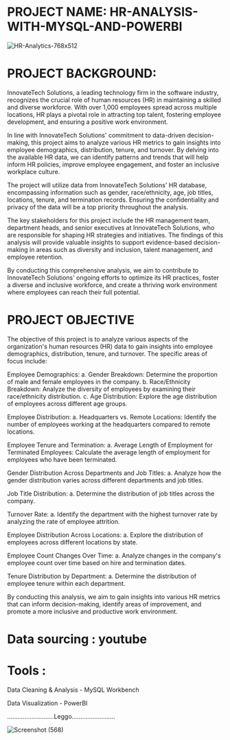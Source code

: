 # PROJECT NAME: HR-ANALYSIS-WITH-MYSQL-AND-POWERBI
![HR-Analytics-768x512](https://github.com/Mathex7/HR-ANALYSIS-WITH-MYSQL-AND-POWERBI/assets/106633060/f809ae8b-efbc-46dc-9687-13ed5ef368b7)

# PROJECT BACKGROUND:
InnovateTech Solutions, a leading technology firm in the software industry, recognizes the crucial role of human resources (HR) in maintaining a skilled and diverse workforce. With over 1,000 employees spread across multiple locations, HR plays a pivotal role in attracting top talent, fostering employee development, and ensuring a positive work environment.

In line with InnovateTech Solutions' commitment to data-driven decision-making, this project aims to analyze various HR metrics to gain insights into employee demographics, distribution, tenure, and turnover. By delving into the available HR data, we can identify patterns and trends that will help inform HR policies, improve employee engagement, and foster an inclusive workplace culture.

The project will utilize data from InnovateTech Solutions' HR database, encompassing information such as gender, race/ethnicity, age, job titles, locations, tenure, and termination records. Ensuring the confidentiality and privacy of the data will be a top priority throughout the analysis.

The key stakeholders for this project include the HR management team, department heads, and senior executives at InnovateTech Solutions, who are responsible for shaping HR strategies and initiatives. The findings of this analysis will provide valuable insights to support evidence-based decision-making in areas such as diversity and inclusion, talent management, and employee retention.

By conducting this comprehensive analysis, we aim to contribute to InnovateTech Solutions' ongoing efforts to optimize its HR practices, foster a diverse and inclusive workforce, and create a thriving work environment where employees can reach their full potential.

# PROJECT OBJECTIVE
The objective of this project is to analyze various aspects of the organization's human resources (HR) data to gain insights into employee demographics, distribution, tenure, and turnover. The specific areas of focus include:

Employee Demographics:
a. Gender Breakdown: Determine the proportion of male and female employees in the company.
b. Race/Ethnicity Breakdown: Analyze the diversity of employees by examining their race/ethnicity distribution.
c. Age Distribution: Explore the age distribution of employees across different age groups.

Employee Distribution:
a. Headquarters vs. Remote Locations: Identify the number of employees working at the headquarters compared to remote locations.

Employee Tenure and Termination:
a. Average Length of Employment for Terminated Employees: Calculate the average length of employment for employees who have been terminated.

Gender Distribution Across Departments and Job Titles:
a. Analyze how the gender distribution varies across different departments and job titles.

Job Title Distribution:
a. Determine the distribution of job titles across the company.

Turnover Rate:
a. Identify the department with the highest turnover rate by analyzing the rate of employee attrition.

Employee Distribution Across Locations:
a. Explore the distribution of employees across different locations by state.

Employee Count Changes Over Time:
a. Analyze changes in the company's employee count over time based on hire and termination dates.

Tenure Distribution by Department:
a. Determine the distribution of employee tenure within each department.

By conducting this analysis, we aim to gain insights into various HR metrics that can inform decision-making, identify areas of improvement, and promote a more inclusive and productive work environment.
# Data sourcing : youtube

# Tools : 
Data Cleaning & Analysis - MySQL Workbench

Data Visualization - PowerBI


...........................Leggo.........................

![Screenshot (568)](https://github.com/Mathex7/HR-ANALYSIS-WITH-MYSQL-AND-POWERBI/assets/106633060/1b851f2c-bc7a-493d-8f7d-01f4fe71fc88)
